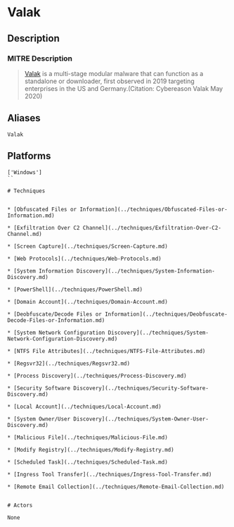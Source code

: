 
# Valak

## Description

### MITRE Description

> [Valak](https://attack.mitre.org/software/S0476) is a multi-stage modular malware that can function as a standalone or downloader, first observed in 2019 targeting enterprises in the US and Germany.(Citation: Cybereason Valak May 2020)

## Aliases

```
Valak
```

## Platforms

```
['Windows']
``

# Techniques


* [Obfuscated Files or Information](../techniques/Obfuscated-Files-or-Information.md)

* [Exfiltration Over C2 Channel](../techniques/Exfiltration-Over-C2-Channel.md)
    
* [Screen Capture](../techniques/Screen-Capture.md)
    
* [Web Protocols](../techniques/Web-Protocols.md)
    
* [System Information Discovery](../techniques/System-Information-Discovery.md)
    
* [PowerShell](../techniques/PowerShell.md)
    
* [Domain Account](../techniques/Domain-Account.md)
    
* [Deobfuscate/Decode Files or Information](../techniques/Deobfuscate-Decode-Files-or-Information.md)
    
* [System Network Configuration Discovery](../techniques/System-Network-Configuration-Discovery.md)
    
* [NTFS File Attributes](../techniques/NTFS-File-Attributes.md)
    
* [Regsvr32](../techniques/Regsvr32.md)
    
* [Process Discovery](../techniques/Process-Discovery.md)
    
* [Security Software Discovery](../techniques/Security-Software-Discovery.md)
    
* [Local Account](../techniques/Local-Account.md)
    
* [System Owner/User Discovery](../techniques/System-Owner-User-Discovery.md)
    
* [Malicious File](../techniques/Malicious-File.md)
    
* [Modify Registry](../techniques/Modify-Registry.md)
    
* [Scheduled Task](../techniques/Scheduled-Task.md)
    
* [Ingress Tool Transfer](../techniques/Ingress-Tool-Transfer.md)
    
* [Remote Email Collection](../techniques/Remote-Email-Collection.md)
    

# Actors

None
